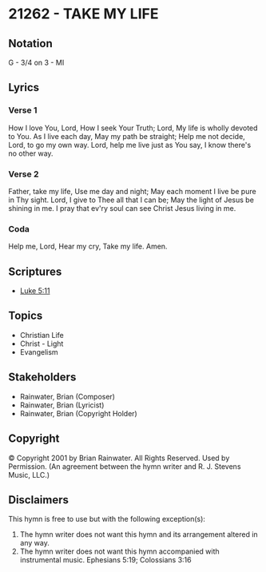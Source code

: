 # 21262 - TAKE MY LIFE

## Notation

G - 3/4 on 3 - MI

## Lyrics

### Verse 1

How I love You, Lord, How I seek Your Truth; Lord, My life is wholly devoted to You. As I live each day, May my path be straight; Help me not decide, Lord, to go my own way. Lord, help me live just as You say, I know there's no other way.

### Verse 2

Father, take my life, Use me day and night; May each moment I live be pure in Thy sight. Lord, I give to Thee all that I can be; May the light of Jesus be shining in me. I pray that ev'ry soul can see Christ Jesus living in me. 

### Coda

Help me, Lord, Hear my cry, Take my life. Amen.


## Scriptures

- [Luke 5:11](https://www.biblegateway.com/passage/?search=Luke%205%3A11)

## Topics

- Christian Life
- Christ - Light
- Evangelism

## Stakeholders

- Rainwater, Brian (Composer)
- Rainwater, Brian (Lyricist)
- Rainwater, Brian (Copyright Holder)

## Copyright

© Copyright 2001 by Brian Rainwater. All Rights Reserved. Used by Permission.
(An agreement between the hymn writer and R. J. Stevens Music, LLC.)

## Disclaimers

This hymn is free to use but with the following exception(s):
1. The hymn writer does not want this hymn and its arrangement altered in any way.
2. The hymn writer does not want this hymn accompanied with instrumental music.
Ephesians 5:19; Colossians 3:16

